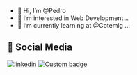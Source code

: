 - 👋 Hi, I’m @Pedro
- 👀 I’m interested in Web Development...
- 🌱 I’m currently learning at @Cotemig ...
## 🔗 Social Media
[![linkedin](https://img.shields.io/badge/linkedin-0A66C2?style=for-the-badge&logo=linkedin&logoColor=white)](https://www.linkedin.com/in/pedro-henrique-dos-reis-braga-xavier/)
[![Custom badge](https://img.shields.io/endpoint?color=Red&label=Instagram&logo=Instagram&logoColor=white&style=for-the-badge&url=https%3A%2F%2Fshields.redsparr0w.com%2F2473%2F%23)](https://www.instagram.com/pedr.hdr/)

  
    

<!---
PedroXA/PedroXA is a ✨ special ✨ repository because its `README.md` (this file) appears on your GitHub profile.
You can click the Preview link to take a look at your changes.
--->

